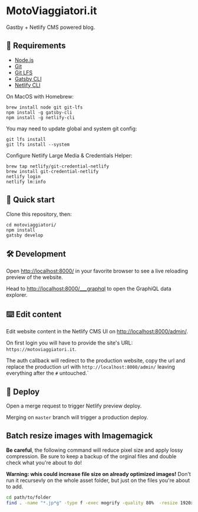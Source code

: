 # MotoViaggiatori.it

Gastby + Netlify CMS powered blog.

## 🧰 Requirements

- [Node.js](https://nodejs.org/en/)
- [Git](https://git-scm.com)
- [Git LFS](https://git-lfs.github.com)
- [Gatsby CLI](https://www.gatsbyjs.com/docs/reference/gatsby-cli/)
- [Netlify CLI](https://docs.netlify.com/cli/get-started/)

On MacOS with Homebrew:

```shell
brew install node git git-lfs
npm install -g gatsby-cli
npm install -g netlify-cli
```

You may need to update global and system git config:

```shell
git lfs install
git lfs install --system
```

Configure Netlify Large Media & Credentials Helper:

```shell
brew tap netlify/git-credential-netlify
brew install git-credential-netlify
netlify login
netlify lm:info
```

## 🚀 Quick start

Clone this repository, then:

```shell
cd motoviaggiatori/
npm install
gatsby develop
```

## 🛠️ Development

Open [http://localhost:8000/](http://localhost:8000/) in your favorite browser to see a live reloading preview of the website.

Head to [http://localhost:8000/___graphql](http://localhost:8000/___graphql) to open the GraphiQL data explorer.

## ⌨️ Edit content

Edit website content in the Netlify CMS UI on [http://localhost:8000/admin/](http://localhost:8000/admin/).

On first login you will have to provide the site's URL: `https://motoviaggiatori.it`.

The auth callback will redirect to the production website, copy the url and replace the production url with `http://localhost:8000/admin/` leaving everything after the `#` untouched.`

## 💫 Deploy

Open a merge request to trigger Netlify preview deploy.

Merging on `master` branch will trigger a production deploy.

## Batch resize images with Imagemagick

**Be careful**, the following command will reduce pixel size and apply lossy compression.
Be sure to keep a backup of the orginal files and double check what you're about to do!

**Warning: whis could increase file size on already optimized images!**
Don't run it recursevly on the whole asset folder, but just on the files you're about to add.

```bash
cd path/to/folder
find . -name "*.jp*g" -type f -exec mogrify -quality 80%  -resize 1920x1920\> {} \;
```
